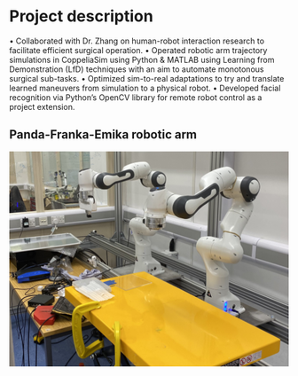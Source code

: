 # Project description

• Collaborated with Dr. Zhang on human-robot interaction research to facilitate efficient surgical operation.
• Operated robotic arm trajectory simulations in CoppeliaSim using Python & MATLAB using Learning from
Demonstration (LfD) techniques with an aim to automate monotonous surgical sub-tasks.
• Optimized sim-to-real adaptations to try and translate learned maneuvers from simulation to a physical robot.
• Developed facial recognition via Python’s OpenCV library for remote robot control as a project extension.


## Panda-Franka-Emika robotic arm

![robot](./docs/robot.png)

